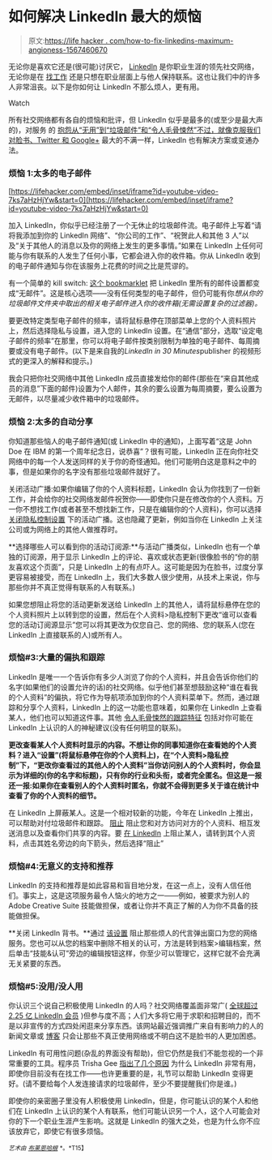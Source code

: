 # 如何解决 LinkedIn 最大的烦恼

> 原文:[https://life hacker . com/how-to-fix-linkedins-maximum-angioness-1567460670](https://lifehacker.com/how-to-fix-linkedins-biggest-annoyances-1567460670)

无论你是喜欢它还是(很可能)讨厌它， [LinkedIn](http://linkedin.com) 是你职业生涯的领先社交网络，无论你是在 [找工作](http://lifehacker.com/how-can-i-make-linkedin-more-useful-in-landing-a-job-1066870899) 还是只想在职业层面上与他人保持联系。这也让我们中的许多人非常沮丧。以下是你如何让 LinkedIn 不那么烦人，更有用。

Watch

所有社交网络都有各自的烦恼和批评，但 LinkedIn 似乎是最多的(或至少是最大声的)，对服务 的 [抱怨从“无用”到“垃圾邮件”和“令人毛骨悚然”不过，就像克服我们对脸书、Twitter 和 Google+](http://amplicate.com/hate/linkedin) 最大的不满一样，LinkedIn 也有解决方案或变通办法。

### 烦恼 1:太多的电子邮件

 [https://lifehacker.com/embed/inset/iframe?id=youtube-video-7ks7aHzHjYw&start=0](https://lifehacker.com/embed/inset/iframe?id=youtube-video-7ks7aHzHjYw&start=0) 

加入 LinkedIn，你似乎已经注册了一个无休止的垃圾邮件流。电子邮件上写着“请将我添加到你的 LinkedIn 网络”、“你公司的工作”、“祝贺此人和其他 3 人”以及“关于其他人的消息以及你的网络上发生的更多事情。”如果在 LinkedIn 上任何可能与你有联系的人发生了任何小事，它都会进入你的收件箱。你从 LinkedIn 收到的电子邮件通知与你在该服务上花费的时间之比是荒谬的。

有一个简单的 kill switch: [这个 bookmarklet](http://lifehacker.com/unsubscribe-from-all-linkedin-emails-with-this-simple-b-1448129903) 把 LinkedIn 里所有的邮件设置都变成“无邮件”。这是核心选项——没有任何类型的电子邮件，但仍可能有你*想从你的垃圾邮件文件夹中取出的相关电子邮件进入你的收件箱(无需设置复杂的过滤器)。*

要更改特定类型电子邮件的频率，请将鼠标悬停在顶部菜单上您的个人资料照片上，然后选择隐私与设置，进入您的 LinkedIn 设置。在“通信”部分，选取“设定电子邮件的频率”在那里，你可以将电子邮件按类别限制为单独的电子邮件、每周摘要或没有电子邮件。(以下是来自我的*LinkedIn in 30 Minutes*publisher 的视频形式的更深入的解释和提示。)

我会只把你社交网络中其他 LinkedIn 成员直接发给你的邮件(那些在“来自其他成员的消息”下面的邮件)设置为个人邮件，其余的要么设置为每周摘要，要么设置为无邮件，以尽量减少收件箱中的垃圾邮件。

### 烦恼 2:太多的自动分享

你知道那些恼人的电子邮件通知(或 LinkedIn 中的通知)，上面写着“这是 John Doe 在 IBM 的第一个周年纪念日，说恭喜”？很有可能，LinkedIn 正在向你社交网络中的每一个人发送同样的关于你的奇怪通知。他们可能明白这是意料之中的事，但是如果你的名字没有那些垃圾邮件就好了。

关闭活动广播:如果你编辑了你的个人资料标题，LinkedIn 会认为你找到了一份新工作，并会给你的社交网络发邮件祝贺你——即使你只是在修改你的个人资料。万一你不想找工作(或者甚至不想找新工作，只是在编辑你的个人资料)，你可以选择 [关闭隐私控制设置](http://lifehacker.com/the-most-important-setting-to-change-in-linkedin-before-1537070655) 下的活动广播。这也隐藏了更新，例如当你在 LinkedIn 上关注公司或为网络上的其他人做推荐时。

**选择哪些人可以看到你的活动订阅源:**与活动广播类似，LinkedIn 也有一个单独的订阅源，用于显示 LinkedIn 上的评论、喜欢或状态更新(很像脸书的“你的朋友喜欢这个页面”，只是 LinkedIn 上的有点吓人。这可能是因为在脸书，过度分享更容易被接受，而在 LinkedIn 上，我们大多数人很少使用，从技术上来说，你与那些你并不真正觉得有联系的人有联系。)

如果您想阻止将您的活动更新发送给 LinkedIn 上的其他人，请将鼠标悬停在您的个人资料照片上以转到您的设置，然后在个人资料>隐私控制下更改“谁可以查看您的活动订阅源显示”您可以将其更改为仅您自己、您的网络、您的联系人(您在 LinkedIn 上直接联系的人)或所有人。

### 烦恼#3:大量的偏执和跟踪

LinkedIn 是唯一一个告诉你有多少人浏览了你的个人资料，并且会告诉你他们的名字(如果他们的设置允许的话)的社交网络。似乎他们甚至想鼓励这种“谁在看我的个人资料”的偏执，将它作为导航项添加到你的个人资料菜单下。然而，通过跟踪和分享个人资料，LinkedIn 上的这一功能也意味着，如果你在 LinkedIn 上查看某人，他们也可以知道这件事。其他 [令人毛骨悚然的跟踪特征](http://gizmodo.com/is-linkedin-the-creepiest-social-network-498946693) 包括对你可能在 LinkedIn 上认识的人的神秘建议(没有任何明显的联系)。

**更改查看某人个人资料时显示的内容。不想让你的同事知道你在查看她的个人资料？进入“设置”(将鼠标悬停在你的个人资料上)，在“个人资料>隐私控制”下，“更改你查看过的其他人的个人资料”当你访问别人的个人资料时，你会显示为详细的(你的名字和标题)，只有你的行业和头衔，或者完全匿名。但这是一报还一报:如果你在查看别人的个人资料时匿名，你就不会得到更多关于谁在统计中查看了你的个人资料的细节。**

在 LinkedIn 上屏蔽某人。这是一个相对较新的功能，今年在 LinkedIn 上推出，可以帮助对付垃圾邮件和跟踪。 [阻止](http://help.linkedin.com/app/answers/detail/a_id/2839/~/member-blocking---overview) 阻止您和对方访问对方的个人资料、相互发送消息以及查看你们共享的内容。要 [在 LinkedIn](http://help.linkedin.com/app/answers/detail/a_id/47081/ft/eng) 上阻止某人，请转到其个人资料，点击其姓名旁边的向下箭头，然后选择“阻止”

### 烦恼#4:无意义的支持和推荐

LinkedIn 的支持和推荐是如此容易和盲目地分发，在这一点上，没有人信任他们。事实上，这是这项服务最令人恼火的地方之一——例如，被要求为别人的 Adobe Creative Suite 技能做担保，或者让你并不真正了解的人为你不具备的技能做担保。

**关闭 LinkedIn 背书。**通过 [该设置](http://lifehacker.com/turn-off-linkedins-annoying-endorsements-1560793748) 阻止那些烦人的代言弹出窗口为您的网络服务。您也可以从您的档案中删除不相关的认可，方法是转到档案>编辑档案，然后单击“技能&认可”旁边的编辑按钮这样，你至少可以管理它，这样它就不会充满无关紧要的东西。

### 烦恼#5:没用/没人用

你认识三个说自己积极使用 LinkedIn 的人吗？社交网络覆盖面非常广( [全球超过 2.25 亿 LinkedIn 会员](https://www.linkedin.com/groups/How-Many-LinkedIn-Users-are-3295497.S.259341657) )但参与度不高；人们大多将它用于求职和招聘目的，而不是以非宣传的方式四处闲逛来分享东西。该网站最近强调推广来自有影响力的人的新闻文章或 [博客](http://lifehacker.com/follow-industry-leaders-and-influential-people-on-linke-5948250) 只会让那些不真正使用网络或不明白这不是脸书的人更加困惑。

LinkedIn 有可用性问题(杂乱的界面没有帮助)，但它仍然是我们不能忽视的一个非常重要的工具。程序员 Trisha Gee [指出了几个原因](http://trishagee.github.io/post/linkedin_etiquette/) 为什么 LinkedIn 非常有用，即使你目前没有在找工作——也许更重要的是，礼节可以帮助 LinkedIn 变得更好。(请不要给每个人发连接请求的垃圾邮件，至少不要提醒我们你是谁。)

即使你的亲密圈子里没有人积极使用 LinkedIn，但是，你可能认识的某个人和他们在 LinkedIn 上认识的某个人有联系，他们可能认识另一个人，这个人可能会对你的下一个职业生涯产生影响。这就是 LinkedIn 的强大之处，也是为什么你不应该放弃它，即使它有很多烦恼。

*<small>艺术由</small>* [*<small>布莱恩哈根</small>*](http://www.brian-hagen.com/) <small>*。*T15】</small>